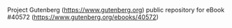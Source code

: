 Project Gutenberg (https://www.gutenberg.org) public repository for eBook #40572 (https://www.gutenberg.org/ebooks/40572)

